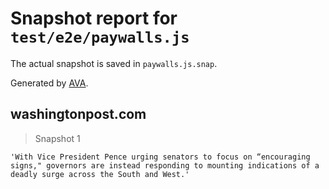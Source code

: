 # Snapshot report for `test/e2e/paywalls.js`

The actual snapshot is saved in `paywalls.js.snap`.

Generated by [AVA](https://avajs.dev).

## washingtonpost.com

> Snapshot 1

    'With Vice President Pence urging senators to focus on “encouraging signs," governors are instead responding to mounting indications of a deadly surge across the South and West.'
